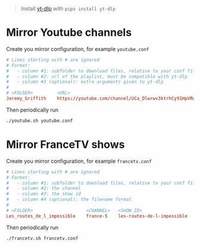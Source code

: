 > Install [yt-dlp](https://github.com/yt-dlp/yt-dlp) with `pipx install yt-dlp`

# Mirror Youtube channels

Create you mirror configuration, for example `youtube.conf`

```conf
# Lines starting with # are ignored
# Format:
#   - column #1: subfolder to download files, relative to your conf file
#   - column #2: url of the playlist, must be compatible with yt-dlp
#   - column #3 (optional): extra arguments given to yt-dlp
#  
# <FOLDER>         <URL>                                                          [EXTRA_ARGS]
Jeremy_Griffith    https://youtube.com/channel/UCa_Dlwrwv3ktrhCy91HpVRw/videos    --match-filters duration>120
```

Then periodically run

```sh
./youtube.sh youtube.conf
```

# Mirror FranceTV shows

Create you mirror configuration, for example `francetv.conf`

```conf
# Lines starting with # are ignored
# Format:
#   - column #1: subfolder to download files, relative to your conf file
#   - column #2: the channel
#   - column #3: the show id 
#   - column #4 (optional): the filename format
#  
# <FOLDER>                    <CHANNEL>   <SHOW_ID>                     [FILENAME]
Les_routes_de_l_impossible    france-5    les-routes-de-l-impossible    %(title)s (%(duration>%M)smin).%(ext)s
```

Then periodically run

```sh
./francetv.sh francetv.conf
```
